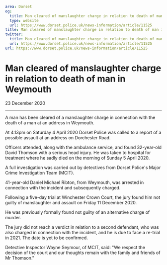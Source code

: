 ```yaml
area: Dorset
og:
  title: Man cleared of manslaughter charge in relation to death of man in Weymouth
  type: website
  url: https://www.dorset.police.uk/news-information/article/11525
title: Man cleared of manslaughter charge in relation to death of man in Weymouth |
twitter:
  title: Man cleared of manslaughter charge in relation to death of man in Weymouth
  url: https://www.dorset.police.uk/news-information/article/11525
url: https://www.dorset.police.uk/news-information/article/11525
```

# Man cleared of manslaughter charge in relation to death of man in Weymouth

23 December 2020

* * *

A man has been cleared of a manslaughter charge in connection with the death of a man at an address in Weymouth.

At 4.13pm on Saturday 4 April 2020 Dorset Police was called to a report of a possible assault at an address on Dorchester Road.

Officers attended, along with the ambulance service, and found 32-year-old David Thomson with a serious head injury. He was taken to hospital for treatment where he sadly died on the morning of Sunday 5 April 2020.

A full investigation was carried out by detectives from Dorset Police's Major Crime Investigation Team (MCIT).

41-year-old Daniel Michael Ribton, from Weymouth, was arrested in connection with the incident and subsequently charged.

Following a five-day trial at Winchester Crown Court, the jury found him not guilty of manslaughter and assault on Friday 11 December 2020.

He was previously formally found not guilty of an alternative charge of murder.

The jury did not reach a verdict in relation to a second defendant, who was also charged in connection with the incident, and he is due to face a re-trial in 2021. The date is yet to be confirmed.

Detective Inspector Wayne Seymour, of MCIT, said: "We respect the decision of the court and our thoughts remain with the family and friends of Mr Thomson."
